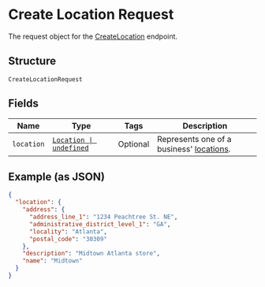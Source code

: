 
# Create Location Request

The request object for the [CreateLocation](../../doc/api/locations.md#create-location) endpoint.

## Structure

`CreateLocationRequest`

## Fields

| Name | Type | Tags | Description |
|  --- | --- | --- | --- |
| `location` | [`Location \| undefined`](../../doc/models/location.md) | Optional | Represents one of a business' [locations](https://developer.squareup.com/docs/locations-api). |

## Example (as JSON)

```json
{
  "location": {
    "address": {
      "address_line_1": "1234 Peachtree St. NE",
      "administrative_district_level_1": "GA",
      "locality": "Atlanta",
      "postal_code": "30309"
    },
    "description": "Midtown Atlanta store",
    "name": "Midtown"
  }
}
```

